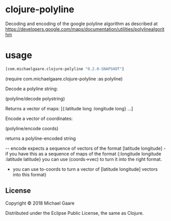 # clojure-polyline

Decoding and encoding of the google polyline algorithm as described at
https://developers.google.com/maps/documentation/utilities/polylinealgorithm

# usage

```clojure
[com.michaelgaare.clojure-polyline "0.2.0-SNAPSHOT"]
```

(require com.michaelgaare.clojure-polyline :as polyline)

Decode a polyline string:

(polyline/decode polystring)

Returns a vector of maps: [{:latitude long :longitude long} ...]

Encode a vector of coordinates:

(polyline/encode coords)

returns a polyline-encoded string

-- encode expects a sequence of vectors of the format [latitude
longitude] - if you have this as a sequence of maps of the format
{:longitude longitude :latitude latitude} you can use (coords->vec) to
turn it into the right format.

- you can use to-coords to turn a
vector of [latitude longitude] vectors into this format)

## License

Copyright © 2018 Michael Gaare

Distributed under the Eclipse Public License, the same as Clojure.
